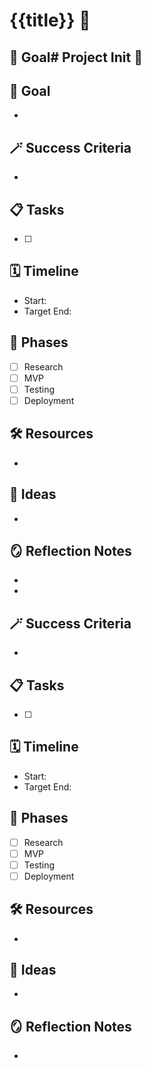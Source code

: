 # {{title}} 🚀

## 🎯 Goal# Project Init 🚀

## 🎯 Goal
- 

## 🪄 Success Criteria
- 

## 📋 Tasks
- [ ] 

## 🗓️ Timeline
- Start:
- Target End:

## 🔄 Phases
- [ ] Research
- [ ] MVP
- [ ] Testing
- [ ] Deployment

## 🛠️ Resources
- 

## 🧩 Ideas
- 

## 🪞 Reflection Notes
- 

- 

## 🪄 Success Criteria
- 

## 📋 Tasks
- [ ] 

## 🗓️ Timeline
- Start:
- Target End:

## 🔄 Phases
- [ ] Research
- [ ] MVP
- [ ] Testing
- [ ] Deployment

## 🛠️ Resources
- 

## 🧩 Ideas
- 

## 🪞 Reflection Notes
- 
